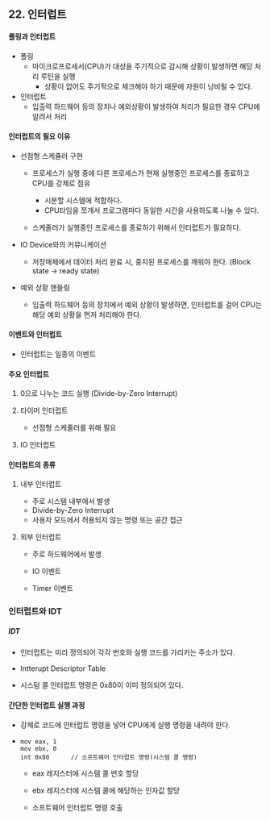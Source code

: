 ## 22. 인터럽트



#### 폴링과 인터럽트

- 폴링
  - 마이크로프로세서(CPU)가 대상을 주기적으로 감시해 상황이 발생하면 해당 처리 루틴을 실행
    - 상황이 없어도 주기적으로 체크해야 하기 때문에 자원이 낭비될 수 있다.
- 인터럽트
  - 입출력 하드웨어 등의 장치나 예외상황이 발생하여 처리가 필요한 경우 CPU에 알려서 처리



#### 인터럽트의 필요 이유

- 선점형 스케쥴러 구현

  - 프로세스가 실행 중에 다른 프로세스가 현재 실행중인 프로세스를 종료하고 CPU를 강제로 점유
    - 시분할 시스템에 적합하다.
    - CPU타임을 쪼개서 프로그램마다 동일한 시간을 사용하도록 나눌 수 있다.

  - 스케줄러가 실행중인 프로세스를 종료하기 위해서 인터럽트가 필요하다.

- IO Device와의 커뮤니케이션
  - 저장매체에서 데이터 처리 완료 시, 중지된 프로세스를 깨워야 한다. (Block state -> ready state)
- 예외 상황 핸들링
  - 입출력 하드웨어 등의 장치에서 예외 상황이 발생하면, 인터럽트를 걸어 CPU는 해당 예외 상황을 먼저 처리해야 한다.



#### 이벤트와 인터럽트

- 인터럽트는 일종의 이벤트



#### 주요 인터럽트

1. 0으로 나누는 코드 실행 (Divide-by-Zero Interrupt)

2. 타이머 인터럽트
   - 선점형 스케줄러를 위해 필요
3. IO 인터럽트



#### 인터럽트의 종류

1. 내부 인터럽트

   - 주로 시스템 내부에서 발생
   - Divide-by-Zero Interrupt
   - 사용자 모드에서 허용되지 않는 명령 또는 공간 접근

2. 외부 인터럽트

   -  주로 하드웨어에서 발생

   - IO 이벤트
   - Timer 이벤트



### 인터럽트와 IDT

##### IDT

- 인터럽트는 미리 정의되어 각각 번호와 실행 코드를 가리키는 주소가 있다.

- Intterupt Descriptor Table
- 시스텀 콜 인터럽트 명령은 0x80이 이미 정의되어 있다.



#### 간단한 인터럽트 실행 과정

- 강제로 코드에 인터럽트 명령을 넣어 CPU에게 실행 명령을 내려야 한다.

- ```assembly
  mov eax, 1
  mov ebx, 0
  int 0x80		// 소프트웨어 인터럽트 명령(시스템 콜 명령)
  ```

  - eax 레지스터에 시스템 콜 번호 할당

  - ebx  레지스터에 시스템 콜에 해당하는 인자값 할당

  - 소프트웨어 인터럽트 명령 호출

    